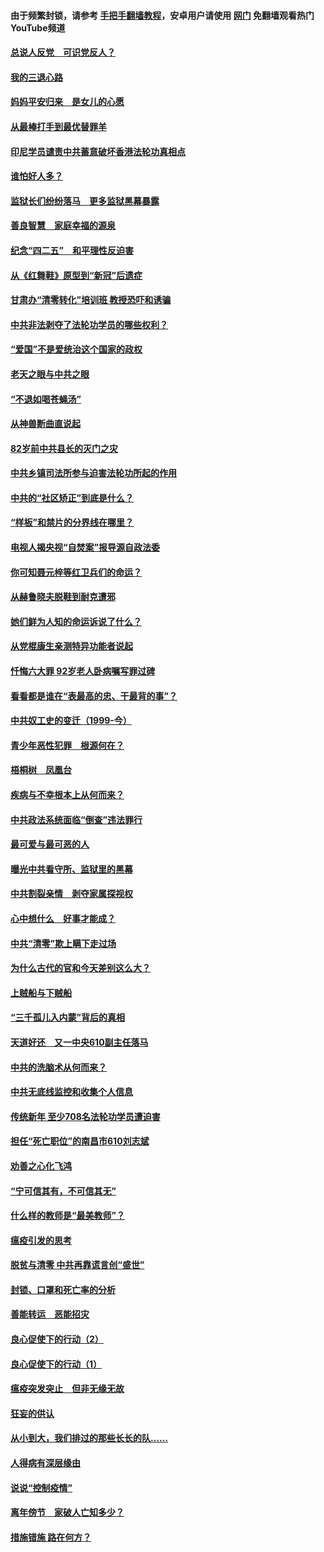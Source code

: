 #### 由于频繁封锁，请参考 [手把手翻墙教程](https://github.com/gfw-breaker/guides/wiki/)，安卓用户请使用 [网门](https://github.com/gfw-breaker/nogfw/blob/master/dl.md?t=04302300) 免翻墙观看热门YouTube频道 

#### [总说人反党　可识党反人？](../pages/19/423820.md?t=04302300) 

#### [我的三退心路](../pages/19/423876.md?t=04302300) 

#### [妈妈平安归来　是女儿的心愿](../pages/19/423947.md?t=04302300) 

#### [从最棒打手到最优替罪羊](../pages/19/423819.md?t=04302300) 

#### [印尼学员谴责中共蓄意破坏香港法轮功真相点](../pages/19/423902.md?t=04302300) 

#### [谁怕好人多？](../pages/19/423774.md?t=04302300) 

#### [监狱长们纷纷落马　更多监狱黑幕暴露](../pages/19/423787.md?t=04302300) 

#### [善良智慧　家庭幸福的源泉](../pages/19/423632.md?t=04302300) 

#### [纪念“四二五”　和平理性反迫害](../pages/19/423660.md?t=04302300) 

#### [从《红舞鞋》原型到“新冠”后遗症](../pages/19/423509.md?t=04302300) 

#### [甘肃办“清零转化”培训班 教授恐吓和诱骗](../pages/19/423498.md?t=04302300) 

#### [中共非法剥夺了法轮功学员的哪些权利？](../pages/19/423392.md?t=04302300) 

#### [“爱国”不是爱统治这个国家的政权](../pages/19/423029.md?t=04302300) 

#### [老天之眼与中共之眼](../pages/19/423378.md?t=04302300) 

#### [“不退如喝苍蝇汤”](../pages/19/423287.md?t=04302300) 

#### [从神兽断曲直说起](../pages/19/423201.md?t=04302300) 

#### [82岁前中共县长的灭门之灾](../pages/19/423055.md?t=04302300) 

#### [中共乡镇司法所参与迫害法轮功所起的作用](../pages/19/423064.md?t=04302300) 

#### [中共的“社区矫正”到底是什么？](../pages/19/422870.md?t=04302300) 

#### [“样板”和禁片的分界线在哪里？](../pages/19/422704.md?t=04302300) 

#### [电视人揭央视“自焚案”报导源自政法委](../pages/19/422770.md?t=04302300) 

#### [你可知聂元梓等红卫兵们的命运？](../pages/19/422848.md?t=04302300) 

#### [从赫鲁晓夫脱鞋到耐克遭邪](../pages/19/422826.md?t=04302300) 

#### [她们鲜为人知的命运诉说了什么？](../pages/19/422754.md?t=04302300) 

#### [从党棍康生亲测特异功能者说起](../pages/19/422657.md?t=04302300) 

#### [忏悔六大罪 92岁老人卧病嘱写罪过碑](../pages/19/422750.md?t=04302300) 

#### [看看都是谁在“表最高的忠、干最背的事”？](../pages/19/422703.md?t=04302300) 

#### [中共奴工史的变迁（1999-今）](../pages/19/422656.md?t=04302300) 

#### [青少年恶性犯罪　根源何在？](../pages/19/422449.md?t=04302300) 

#### [梧桐树　凤凰台](../pages/19/422442.md?t=04302300) 

#### [疾病与不幸根本上从何而来？](../pages/19/422438.md?t=04302300) 

#### [中共政法系统面临“倒查”违法罪行](../pages/19/422497.md?t=04302300) 

#### [最可爱与最可恶的人](../pages/19/422448.md?t=04302300) 

#### [曝光中共看守所、监狱里的黑幕](../pages/19/422390.md?t=04302300) 

#### [中共割裂亲情　剥夺家属探视权](../pages/19/422364.md?t=04302300) 

#### [心中想什么　好事才能成？](../pages/19/422318.md?t=04302300) 

#### [中共“清零”欺上瞒下走过场](../pages/19/422306.md?t=04302300) 

#### [为什么古代的官和今天差别这么大？](../pages/19/422228.md?t=04302300) 

#### [上贼船与下贼船](../pages/19/422276.md?t=04302300) 

#### [“三千孤儿入内蒙”背后的真相](../pages/19/422229.md?t=04302300) 

#### [天道好还　又一中央610副主任落马](../pages/19/422155.md?t=04302300) 

#### [中共的洗脑术从何而来？](../pages/19/422154.md?t=04302300) 

#### [中共无底线监控和收集个人信息](../pages/19/422039.md?t=04302300) 

#### [传统新年 至少708名法轮功学员遭迫害](../pages/19/421946.md?t=04302300) 

#### [担任“死亡职位”的南昌市610刘志斌](../pages/19/421957.md?t=04302300) 

#### [劝善之心化飞鸿](../pages/19/421164.md?t=04302300) 

#### [“宁可信其有，不可信其无”](../pages/19/421691.md?t=04302300) 

#### [什么样的教师是“最美教师”？](../pages/19/421755.md?t=04302300) 

#### [瘟疫引发的思考](../pages/19/421594.md?t=04302300) 

#### [脱贫与清零 中共再靠谎言创“盛世”](../pages/19/421590.md?t=04302300) 

#### [封锁、口罩和死亡率的分析](../pages/19/421495.md?t=04302300) 

#### [善能转运　恶能招灾](../pages/19/421334.md?t=04302300) 

#### [良心促使下的行动（2）](../pages/19/421361.md?t=04302300) 

#### [良心促使下的行动（1）](../pages/19/421302.md?t=04302300) 

#### [瘟疫突发突止　但非无缘无故](../pages/19/421281.md?t=04302300) 

#### [狂妄的供认](../pages/19/421199.md?t=04302300) 

#### [从小到大，我们排过的那些长长的队……](../pages/19/421243.md?t=04302300) 

#### [人得病有深层缘由](../pages/19/420864.md?t=04302300) 

#### [说说“控制疫情”](../pages/19/420831.md?t=04302300) 

#### [离年傍节　家破人亡知多少？](../pages/19/420563.md?t=04302300) 

#### [措施错施  路在何方？](../pages/19/420076.md?t=04302300) 

